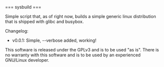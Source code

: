 === sysbuild ===

Simple script that, as of right now, builds a simple generic linux distribution that is shipped with glibc and busybox.

Changelog:
 * v0.0.1: Simple, --verbose added, working!

This software is released under the GPLv3 and is to be used "as is". There is no warranty with this software and is to be used by an experienced GNU/Linux developer.
